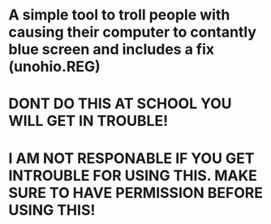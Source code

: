 # A simple tool to troll people with causing their computer to contantly blue screen and includes a fix (unohio.REG)
# DONT DO THIS AT SCHOOL YOU WILL GET IN TROUBLE!
# I AM NOT RESPONABLE IF YOU GET INTROUBLE FOR USING THIS.  MAKE SURE TO HAVE PERMISSION BEFORE USING THIS!
